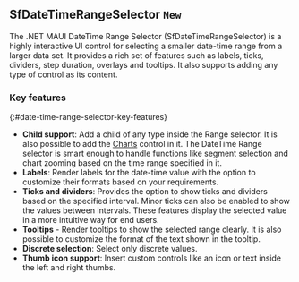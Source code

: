 ## SfDateTimeRangeSelector `New`

The .NET MAUI DateTime Range Selector (SfDateTimeRangeSelector) is a highly interactive UI control for selecting a smaller date-time range from a larger data set. It provides a rich set of features such as labels, ticks, dividers, step duration, overlays and tooltips. It also supports adding any type of control as its content.

### Key features
{:#date-time-range-selector-key-features}

* **Child support**: Add a child of any type inside the Range selector. It is also possible to add the [Charts](https://help.syncfusion.com/maui/cartesian-charts/getting-started) control in it. The DateTime Range selector is smart enough to handle functions like segment selection and chart zooming based on the time range specified in it.
* **Labels**: Render labels for the date-time value with the option to customize their formats based on your requirements.
* **Ticks and dividers**: Provides the option to show ticks and dividers based on the specified interval. Minor ticks can also be enabled to show the values between intervals. These features display the selected value in a more intuitive way for end users.
* **Tooltips** - Render tooltips to show the selected range clearly. It is also possible to customize the format of the text shown in the tooltip.
* **Discrete selection**:  Select only discrete values.
* **Thumb icon support**: Insert custom controls like an icon or text inside the left and right thumbs.
